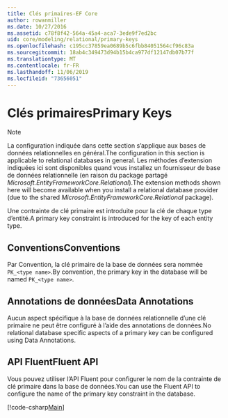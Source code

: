```yaml
---
title: Clés primaires-EF Core
author: rowanmiller
ms.date: 10/27/2016
ms.assetid: c78f8f42-564a-45a4-aca7-3ede9f7ed2bc
uid: core/modeling/relational/primary-keys
ms.openlocfilehash: c195cc37859ea0689b5c6fbb84051564cf96c83a
ms.sourcegitcommit: 18ab4c349473d94b15b4ca977df12147db07b77f
ms.translationtype: MT
ms.contentlocale: fr-FR
ms.lasthandoff: 11/06/2019
ms.locfileid: "73656051"
---
```

# <a name="primary-keys"></a><span data-ttu-id="6a028-102">Clés primaires</span><span class="sxs-lookup"><span data-stu-id="6a028-102">Primary Keys</span></span>

> [!NOTE]  
> <span data-ttu-id="6a028-103">La configuration indiquée dans cette section s’applique aux bases de données relationnelles en général.</span><span class="sxs-lookup"><span data-stu-id="6a028-103">The configuration in this section is applicable to relational databases in general.</span></span> <span data-ttu-id="6a028-104">Les méthodes d’extension indiquées ici sont disponibles quand vous installez un fournisseur de base de données relationnelle (en raison du package partagé *Microsoft.EntityFrameworkCore.Relational*).</span><span class="sxs-lookup"><span data-stu-id="6a028-104">The extension methods shown here will become available when you install a relational database provider (due to the shared *Microsoft.EntityFrameworkCore.Relational* package).</span></span>

<span data-ttu-id="6a028-105">Une contrainte de clé primaire est introduite pour la clé de chaque type d’entité.</span><span class="sxs-lookup"><span data-stu-id="6a028-105">A primary key constraint is introduced for the key of each entity type.</span></span>

## <a name="conventions"></a><span data-ttu-id="6a028-106">Conventions</span><span class="sxs-lookup"><span data-stu-id="6a028-106">Conventions</span></span>

<span data-ttu-id="6a028-107">Par Convention, la clé primaire de la base de données sera nommée `PK_<type name>`.</span><span class="sxs-lookup"><span data-stu-id="6a028-107">By convention, the primary key in the database will be named `PK_<type name>`.</span></span>

## <a name="data-annotations"></a><span data-ttu-id="6a028-108">Annotations de données</span><span class="sxs-lookup"><span data-stu-id="6a028-108">Data Annotations</span></span>

<span data-ttu-id="6a028-109">Aucun aspect spécifique à la base de données relationnelle d’une clé primaire ne peut être configuré à l’aide des annotations de données.</span><span class="sxs-lookup"><span data-stu-id="6a028-109">No relational database specific aspects of a primary key can be configured using Data Annotations.</span></span>

## <a name="fluent-api"></a><span data-ttu-id="6a028-110">API Fluent</span><span class="sxs-lookup"><span data-stu-id="6a028-110">Fluent API</span></span>

<span data-ttu-id="6a028-111">Vous pouvez utiliser l’API Fluent pour configurer le nom de la contrainte de clé primaire dans la base de données.</span><span class="sxs-lookup"><span data-stu-id="6a028-111">You can use the Fluent API to configure the name of the primary key constraint in the database.</span></span>

[!code-csharp[Main](../../../../samples/core/Modeling/FluentAPI/Relational/KeyName.cs?name=KeyName&highlight=9)]
